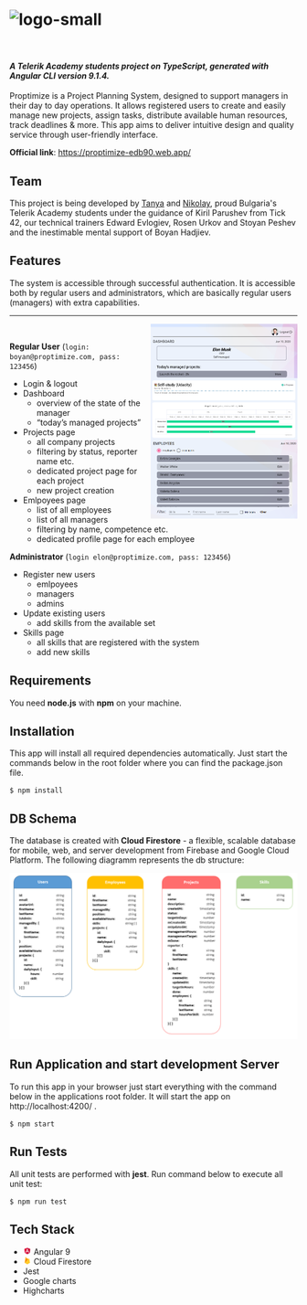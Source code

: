 # <img src="https://i.ibb.co/61q2tKR/logo-small.png" alt="logo-small" border="0">
  </br>
  <h4><i>
A Telerik Academy students project on TypeScript, generated with Angular CLI version 9.1.4.
</i></h4>


Proptimize is a Project Planning System, designed to support managers in their day to day operations. It allows registered users to create and easily manage new projects, assign tasks, distribute available human resources, track deadlines & more.
This app aims to deliver intuitive design and quality service through user-friendly interface. 

**Official link**: https://proptimize-edb90.web.app/ 

<h2>Team</h2>

This project is being developed by <a href="https://gitlab.com/0ligotann">Tanya</a> and <a href="https://gitlab.com/nkoev">Nikolay</a>,
proud Bulgaria's Telerik Academy students under the guidance of Kiril Parushev from Tick 42, our technical trainers Edward Evlogiev, Rosen Urkov and Stoyan Peshev and the inestimable mental support of Boyan Hadjiev.

<h2>Features</h2>
The system is accessible through successful authentication. It is accessible both by regular users and administrators, which are basically regular users (managers) with extra capabilities.


___

<img src="client/src/assets/readme/dashboard2.PNG" align="right" width="51%">
<img src="client/src/assets/readme/projects.PNG" align="right" width="51%">
<img src="client/src/assets/readme/employees.PNG" align="right" width="51%">
<br>

**Regular User** (```login: boyan@proptimize.com, pass: 123456```)
  - Login & logout
  - Dashboard
    - overview of the state of the manager
    - “today’s managed projects”
  - Projects page
    - all company projects
    - filtering by status, reporter name etc.
    - dedicated project page for each project
    - new project creation
  - Emlpoyees page
    - list of all employees
    - list of all managers
    - filtering by name, competence etc.
    - dedicated profile page for each employee

**Administrator** (```login elon@proptimize.com, pass: 123456```)
  - Register new users
    - emlpoyees
    - managers
    - admins
  - Update existing users
    - add skills from the available set
  - Skills page
    - all skills that are registered with the system
    - add new skills

<h2>Requirements</h2>

You need **node.js** with **npm** on your machine. 

<h2>Installation</h2>

<p>This app will install all required dependencies automatically. Just start the commands below in the root folder where you can find the package.json file.</p>

```
$ npm install
```
<h2>DB Schema</h2>

The database is created with **Cloud Firestore** - a flexible, scalable database for mobile, web, and server development from Firebase and Google Cloud Platform. The following diagramm represents the db structure:

![DB Schema](./client/src/assets/readme/db-diagramm.png)

<h2>Run Application and start development Server</h2>

To run this app in your browser just start everything with the command below in the applications root folder. It will start the app on http://localhost:4200/ .

```
$ npm start
```

<h2>Run Tests</h2>

All unit tests are performed with **jest**. Run command below to execute all unit test:

```
$ npm run test
```

<h2>Tech Stack</h2>

  - <img src="client/src/assets/readme/angular.png" width="3%"> Angular 9
  - <img src="client/src/assets/readme/firestore.png" width="3%"> Cloud Firestore
  - Jest
  - Google charts
  - Highcharts
